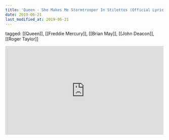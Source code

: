 ```yaml
---
title: 'Queen - She Makes Me Stormtrooper In Stilettos (Official Lyric Video) - YouTube'
date: 2019-06-21
last_modified_at: 2019-06-21
---
```

tagged: [[Queen]], [[Freddie Mercury]], [[Brian May]], [[John Deacon]], [[Roger Taylor]]
<iframe allow="accelerometer; autoplay; clipboard-write; encrypted-media; gyroscope; picture-in-picture" allowfullscreen="" frameborder="0" height="281" id="youtube_iframe" src="https://www.youtube.com/embed/i5xBeuB01jc?feature=oembed&amp;enablejsapi=1&amp;origin=https://safe.txmblr.com&amp;wmode=opaque" width="500"></iframe>